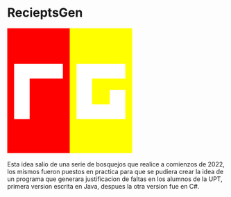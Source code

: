 # RecieptsGen

![Logo](https://github.com/EViasValdez/2722-Estancia-II-RecieptsGen/blob/main/RecieptsGen/src/imagenes/logonuevo288.png)
<!----Notas---->
Esta idea salio de una serie de bosquejos que realice a comienzos de 2022, los mismos fueron puestos en practica para que se pudiera crear la idea de un programa que generara justificacion de faltas en los alumnos de la UPT, primera version escrita en Java, despues la otra version fue en C#.
<!----Separador de las notas---->
<!----Directorio con descripción de los programas---->

<!----Separador del directorio con descripción de los programas---->